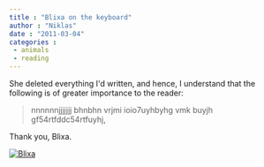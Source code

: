 ```yaml
---
title : "Blixa on the keyboard"
author : "Niklas"
date : "2011-03-04"
categories : 
 - animals
 - reading
---
```


She deleted everything I'd written, and hence, I understand that the following is of greater importance to the reader:

> nnnnnnjjjjjjj bhnbhn vrjmi ioio7uyhbyhg vmk buyjh gf54rtfddc54rtfuyhj,

Thank you, Blixa.

[![Blixa](http://farm6.static.flickr.com/5216/5468242822_871a802204_z.jpg)](http://www.flickr.com/photos/pivic/5468242822)
